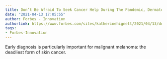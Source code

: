 ```yaml
---
title: Don’t Be Afraid To Seek Cancer Help During The Pandemic, Dermatologist Warns
date: "2021-04-13 17:05:55"
author: Forbes - Innovation
authorlink: https://www.forbes.com/sites/katherinehignett/2021/04/13/dont-be-afraid-to-seek-cancer-help-during-the-pandemic-dermatologist-warns/
tags:
- Forbes-Innovation
---
```

Early diagnosis is particularly important for malignant melanoma: the deadliest form of skin cancer.